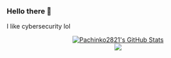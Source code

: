 ### Hello there 👋

I like cybersecurity lol

<!--
**pachinko2821/pachinko2821** is a ✨ _special_ ✨ repository because its `README.md` (this file) appears on your GitHub profile.

Here are some ideas to get you started:

- 🔭 I’m currently working on ...
- 🌱 I’m currently learning ...
- 👯 I’m looking to collaborate on ...
- 🤔 I’m looking for help with ...
- 💬 Ask me about ...
- 📫 How to reach me: ...
- 😄 Pronouns: ...
- ⚡ Fun fact: ...
-->

<p align="center">

<a href="https://github.com/pachinko2821/pachinko2821">
  <img align="center" src="https://github-readme-stats.vercel.app/api?username=pachinko2821&theme=github_dark&show_icons=true&include_all_commits=true&count_private=true" alt="Pachinko2821's GitHub Stats" />
</a>
<br>
<a href="https://github.com/pachinko2821/pachinko2821">
  <img align="center" src="https://github-readme-stats.vercel.app/api/top-langs/?username=pachinko2821&show_icons=true&theme=github_dark&langs_count=3&layout=compact&hide_border=false" />
</a>

</p>
